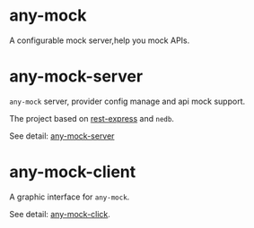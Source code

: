 # any-mock
A configurable mock server,help you mock APIs.

# any-mock-server

``any-mock`` server, provider config manage and api mock support.

The project based on [rest-express](https://github.com/hstarorg/rest-express) and ``nedb``.

See detail: [any-mock-server](server)


# any-mock-client

A graphic interface for ``any-mock``.

See detail: [any-mock-click](client).